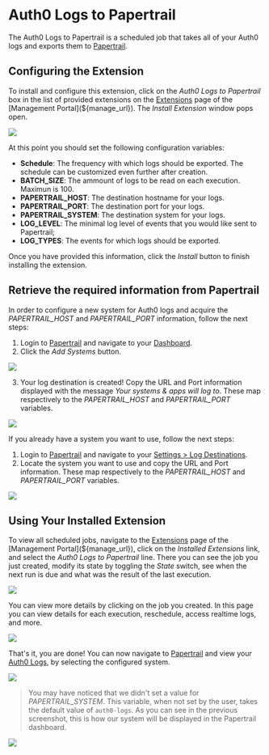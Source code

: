 # Auth0 Logs to Papertrail

The Auth0 Logs to Papertrail is a scheduled job that takes all of your Auth0 logs and exports them to [Papertrail](https://papertrailapp.com).

## Configuring the Extension

To install and configure this extension, click on the _Auth0 Logs to Papertrail_ box in the list of provided extensions on the [Extensions](${manage_url}/#/extensions) page of the [Management Portal](${manage_url}). The _Install Extension_ window pops open.

![](/media/articles/extensions/papertrail/extension-mgmt-papertrail.png)

At this point you should set the following configuration variables:

- **Schedule**: The frequency with which logs should be exported. The schedule can be customized even further after creation.
- **BATCH_SIZE**: The ammount of logs to be read on each execution. Maximun is 100.
- **PAPERTRAIL_HOST**: The destination hostname for your logs.
- **PAPERTRAIL_PORT**: The destination port for your logs.
- **PAPERTRAIL_SYSTEM**: The destination system for your logs.
- **LOG_LEVEL**: The minimal log level of events that you would like sent to Papertrail;
- **LOG_TYPES**: The events for which logs should be exported.

Once you have provided this information, click the *Install* button to finish installing the extension.

## Retrieve the required information from Papertrail

In order to configure a new system for Auth0 logs and acquire the *PAPERTRAIL_HOST* and *PAPERTRAIL_PORT* information, follow the next steps:
1. Login to [Papertrail](https://papertrailapp.com) and navigate to your [Dashboard](https://papertrailapp.com/dashboard).
2. Click the *Add Systems* button.

![](/media/articles/extensions/papertrail/papertrail-new-system-01.png)

3. Your log destination is created! Copy the URL and Port information displayed with the message *Your systems & apps will log to*. These map respectively to the *PAPERTRAIL_HOST* and *PAPERTRAIL_PORT* variables.

![](/media/articles/extensions/papertrail/papertrail-new-system-02.png)

If you already have a system you want to use, follow the next steps:
1. Login to [Papertrail](https://papertrailapp.com) and navigate to your [Settings > Log Destinations](https://papertrailapp.com/account/destinations).
2. Locate the system you want to use and copy the URL and Port information. These map respectively to the *PAPERTRAIL_HOST* and *PAPERTRAIL_PORT* variables.

![](/media/articles/extensions/papertrail/papertrail-existing-system.png)

## Using Your Installed Extension

 To view all scheduled jobs, navigate to the [Extensions](${manage_url}/#/extensions) page of the [Management Portal](${manage_url}), click on the *Installed Extensions* link, and select the *Auth0 Logs to Papertrail* line. There you can see the job you just created, modify its state by toggling the *State* switch, see when the next run is due and what was the result of the last execution. 

![](/media/articles/extensions/papertrail/view-cron-jobs.png)

You can view more details by clicking on the job you created. In this page you can view details for each execution, reschedule, access realtime logs, and more.

![](/media/articles/extensions/papertrail/view-cron-details.png)

That's it, you are done! You can now navigate to [Papertrail](https://papertrailapp.com) and view your [Auth0 Logs](${manage_url}/#/logs), by selecting the configured system.

![](/media/articles/extensions/papertrail/auth0-logs-at-papertrail-01.png)

> You may have noticed that we didn't set a value for *PAPERTRAIL_SYSTEM*. This variable, when not set by the user, takes the default value of `auth0-logs`. As you can see in the previous screenshot, this is how our system will be displayed in the Papertrail dashboard.

![](/media/articles/extensions/papertrail/auth0-logs-at-papertrail-02.png)